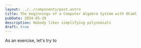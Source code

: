```yaml
---
layout: ../../components/post.astro
title: The beginnings of a Computer Algebra System with OCaml
pubDate: 2024-05-29
description: Nobody likes simplifying polynomials
draft: true
---
```

As an exercise, let's try to